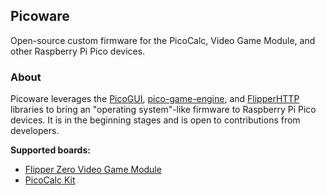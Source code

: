 ## Picoware
Open-source custom firmware for the PicoCalc, Video Game Module, and other Raspberry Pi Pico devices.

### About
Picoware leverages the [PicoGUI](https://github.com/jblanked/PicoGUI), [pico-game-engine](https://github.com/jblanked/pico-game-engine), and [FlipperHTTP](https://github.com/jblanked/FlipperHTTP/) libraries to bring an "operating system"-like firmware to Raspberry Pi Pico devices. It is in the beginning stages and is open to contributions from developers.

**Supported boards:**

* [Flipper Zero Video Game Module](https://shop.flipperzero.one/products/video-game-module-for-flipper-zero)
* [PicoCalc Kit](https://www.clockworkpi.com/product-page/picocalc)